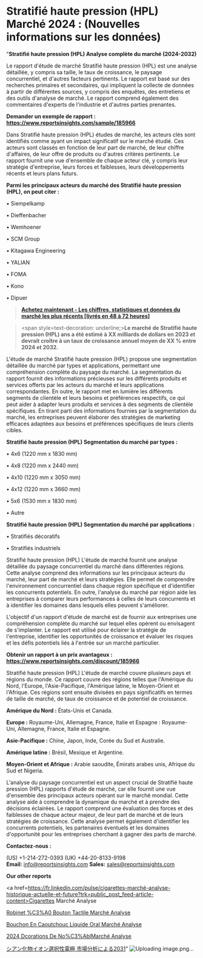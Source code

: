 # Stratifié haute pression (HPL) Marché 2024 : (Nouvelles informations sur les données)

"<strong>Stratifié haute pression (HPL) Analyse complète du marché (2024-2032)</strong>

Le rapport d'étude de marché Stratifié haute pression (HPL) est une analyse détaillée, y compris sa taille, le taux de croissance, le paysage concurrentiel, et d'autres facteurs pertinents. Le rapport est basé sur des recherches primaires et secondaires, qui impliquent la collecte de données à partir de différentes sources, y compris des enquêtes, des entretiens et des outils d'analyse de marché. Le rapport comprend également des commentaires d'experts de l'industrie et d'autres parties prenantes.

<strong>Demander un exemple de rapport : </strong><strong><a href=https://www.reportsinsights.com/sample/185966>https://www.reportsinsights.com/sample/185966</a></strong>

Dans Stratifié haute pression (HPL) études de marché, les acteurs clés sont identifiés comme ayant un impact significatif sur le marché étudié. Ces acteurs sont classés en fonction de leur part de marché, de leur chiffre d'affaires, de leur offre de produits ou d'autres critères pertinents. Le rapport fournit une vue d'ensemble de chaque acteur clé, y compris leur stratégie d'entreprise, leurs forces et faiblesses, leurs développements récents et leurs plans futurs.

<strong>Parmi les principaux acteurs du marché des Stratifié haute pression (HPL), on peut citer :</strong>

• Siempelkamp

• Dieffenbacher

• Wemhoener

• SCM Group

• Kitagawa Engineering

• YALIAN

• FOMA

• Kono

• Dipuer

<blockquote><a href=https://reportsinsights.com/buynow/185966><span style=text-decoration: underline;><strong>Achetez maintenant - Les chiffres, statistiques et données du marché les plus récents [livrés en 48 à 72 heures]</strong></span></a></blockquote>
<blockquote>
<div class=group w-full text-gray-800 dark:text-gray-100 border-b border-black/10 dark:border-gray-900/50 bg-gray-50 dark:bg-[#444654]>
<div class=flex p-4 gap-4 text-base md:gap-6 md:max-w-2xl lg:max-w-xl xl:max-w-3xl md:py-6 lg:px-0 m-auto>
<div class=relative flex flex-col w-[calc(100%-50px)] gap-1 md:gap-3 lg:w-[calc(100%-115px)]>
<div class=flex flex-grow flex-col gap-3>
<div class=min-h-[20px] flex flex-col items-start gap-4 whitespace-pre-wrap break-words>
<div class=result-streaming markdown prose w-full break-words dark:prose-invert light>

<span style=text-decoration: underline;><strong>Le marché de Stratifié haute pression (HPL) ans a été estimé à XX milliards de dollars en 2023 et devrait croître à un taux de croissance annuel moyen de XX % entre 2024 et 2032.</strong></span>

</div>
</div>
</div>
</div>
</div>
</div></blockquote>
L'étude de marché Stratifié haute pression (HPL) propose une segmentation détaillée du marché par types et applications, permettant une compréhension complète du paysage du marché. La segmentation du rapport fournit des informations précieuses sur les différents produits et services offerts par les acteurs du marché et leurs applications correspondantes. En outre, le rapport met en lumière les différents segments de clientèle et leurs besoins et préférences respectifs, ce qui peut aider à adapter leurs produits et services à des segments de clientèle spécifiques. En tirant parti des informations fournies par la segmentation du marché, les entreprises peuvent élaborer des stratégies de marketing efficaces adaptées aux besoins et préférences spécifiques de leurs clients cibles.

<strong>Stratifié haute pression (HPL) Segmentation du marché par types :</strong>

• 4x6 (1220 mm x 1830 mm)

• 4x8 (1220 mm x 2440 mm)

• 4x10 (1220 mm x 3050 mm)

• 4x12 (1220 mm x 3660 mm)

• 5x6 (1530 mm x 1830 mm)

• Autre

<strong>Stratifié haute pression (HPL) Segmentation du marché par applications :</strong>

• Stratifiés décoratifs

• Stratifiés industriels

Stratifié haute pression (HPL) L'étude de marché fournit une analyse détaillée du paysage concurrentiel du marché dans différentes régions. Cette analyse comprend des informations sur les principaux acteurs du marché, leur part de marché et leurs stratégies. Elle permet de comprendre l'environnement concurrentiel dans chaque région spécifique et d'identifier les concurrents potentiels. En outre, l'analyse du marché par région aide les entreprises à comparer leurs performances à celles de leurs concurrents et à identifier les domaines dans lesquels elles peuvent s'améliorer.

L'objectif d'un rapport d'étude de marché est de fournir aux entreprises une compréhension complète du marché sur lequel elles opèrent ou envisagent de s'implanter. Le rapport est utilisé pour éclairer la stratégie de l'entreprise, identifier les opportunités de croissance et évaluer les risques et les défis potentiels liés à l'entrée sur un marché particulier.

<strong>Obtenir un rapport à un prix avantageux : <a href=https://www.reportsinsights.com/discount/185966>https://www.reportsinsights.com/discount/185966</a></strong>

Stratifié haute pression (HPL) L'étude de marché couvre plusieurs pays et régions du monde. Ce rapport couvre des régions telles que l'Amérique du Nord, l'Europe, l'Asie-Pacifique, l'Amérique latine, le Moyen-Orient et l'Afrique. Ces régions sont ensuite divisées en pays significatifs en termes de taille de marché, de taux de croissance et de potentiel de croissance.

<strong>Amérique du Nord :</strong> États-Unis et Canada.

<strong>Europe :</strong> Royaume-Uni, Allemagne, France, Italie et Espagne : Royaume-Uni, Allemagne, France, Italie et Espagne.

<strong>Asie-Pacifique :</strong> Chine, Japon, Inde, Corée du Sud et Australie.

<strong>Amérique latine :</strong> Brésil, Mexique et Argentine.

<strong>Moyen-Orient et Afrique :</strong> Arabie saoudite, Émirats arabes unis, Afrique du Sud et Nigeria.

L'analyse du paysage concurrentiel est un aspect crucial de Stratifié haute pression (HPL) rapports d'étude de marché, car elle fournit une vue d'ensemble des principaux acteurs opérant sur le marché mondial. Cette analyse aide à comprendre la dynamique du marché et à prendre des décisions éclairées. Le rapport comprend une évaluation des forces et des faiblesses de chaque acteur majeur, de leur part de marché et de leurs stratégies de croissance. Cette analyse permet également d'identifier les concurrents potentiels, les partenaires éventuels et les domaines d'opportunité pour les entreprises cherchant à gagner des parts de marché.

<strong>Contactez-nous :</strong>

(US) +1-214-272-0393
(UK) +44-20-8133-9198
<strong>Email:</strong> <a>info@reportsinsights.com</a>
<strong>Sales:</strong> <a>sales@reportsinsights.com</a>

<strong>Our other reports</strong>

<a href=https://fr.linkedin.com/pulse/cigarettes-marché-analyse-historique-actuelle-et-future?trk=public_post_feed-article-content>Cigarettes Marché Analyse</a>

<a href=https://www.linkedin.com/pulse/robinet-%C3%A0-bouton-tactile-march%C3%A9-tendance-z1cuf/>Robinet %C3%A0 Bouton Tactile Marché Analyse</a>

<a href=https://www.linkedin.com/pulse/bouchon-en-caoutchouc-liquide-oral-march%C3%A9-ki5jf/>Bouchon En Caoutchouc Liquide Oral Marché Analyse</a>

<a href=https://www.linkedin.com/pulse/2024-d%C3%A9corations-de-no%C3%ABlmarch%C3%A9-aper%C3%A7us-lindustrie-erhgc/>2024 Dcorations De No%C3%AblMarché Analyse</a>

<a href=https://www.linkedin.com/pulse/シアン化物イオン選択性電極-市場2023の収益シェアサイズ2028-market-reports-outlook-360/>シアン化物イオン選択性電極 市場分析による2031</a>"
![Uploading image.png…]()
